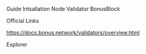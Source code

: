 Guide Intsallation Node Validator BonusBlock

Official Links

https://docs.bonus.network/validators/overview.html

Explorer

